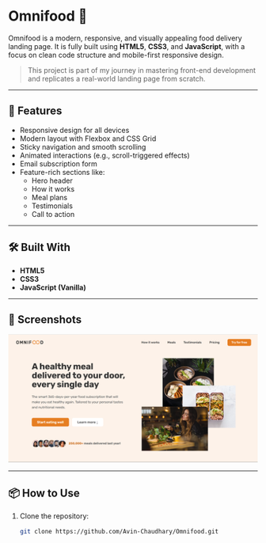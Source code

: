 # Omnifood 🍱

Omnifood is a modern, responsive, and visually appealing food delivery landing page. It is fully built using **HTML5**, **CSS3**, and **JavaScript**, with a focus on clean code structure and mobile-first responsive design.

> This project is part of my journey in mastering front-end development and replicates a real-world landing page from scratch.

---

## 🚀 Features

- Responsive design for all devices
- Modern layout with Flexbox and CSS Grid
- Sticky navigation and smooth scrolling
- Animated interactions (e.g., scroll-triggered effects)
- Email subscription form
- Feature-rich sections like:
  - Hero header
  - How it works
  - Meal plans
  - Testimonials
  - Call to action

---

## 🛠️ Built With

- **HTML5**
- **CSS3**
- **JavaScript (Vanilla)**

---

## 📸 Screenshots

![Omnifood Screenshot](https://github.com/Avin-Chaudhary/Omnifood/blob/main/img/website%20screenshot-1.png)

> 

---

## 📦 How to Use

1. Clone the repository:
   ```bash
   git clone https://github.com/Avin-Chaudhary/Omnifood.git
